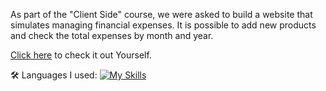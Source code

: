 As part of the "Client Side" course, we were asked to build a website that simulates managing financial expenses. It is possible to add new products and check the total expenses by month and year.

[Click here](https://chipper-bombolone-80b026.netlify.app/) to check it out Yourself.

🛠️ Languages I used: 
[![My Skills](https://skillicons.dev/icons?i=js,html,css)](https://skillicons.dev)

